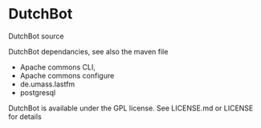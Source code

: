 DutchBot
========

DutchBot source

DutchBot dependancies, see also the maven file
* Apache commons CLI,
* Apache commons configure
* de.umass.lastfm
* postgresql

DutchBot is available under the GPL license. See LICENSE.md 
or LICENSE for details